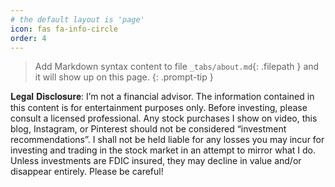```yaml
---
# the default layout is 'page'
icon: fas fa-info-circle
order: 4
---
```


> Add Markdown syntax content to file `_tabs/about.md`{: .filepath } and it will show up on this page.
{: .prompt-tip }

𝐋𝐞𝐠𝐚𝐥 𝐃𝐢𝐬𝐜𝐥𝐨𝐬𝐮𝐫𝐞: I’m not a financial advisor. The information contained in this content is for entertainment purposes only. Before investing, please consult a licensed professional. Any stock purchases I show on video, this blog, Instagram, or Pinterest should not be considered “investment recommendations”. I shall not be held liable for any losses you may incur for investing and trading in the stock market in an attempt to mirror what I do. Unless investments are FDIC insured, they may decline in value and/or disappear entirely. Please be careful!

